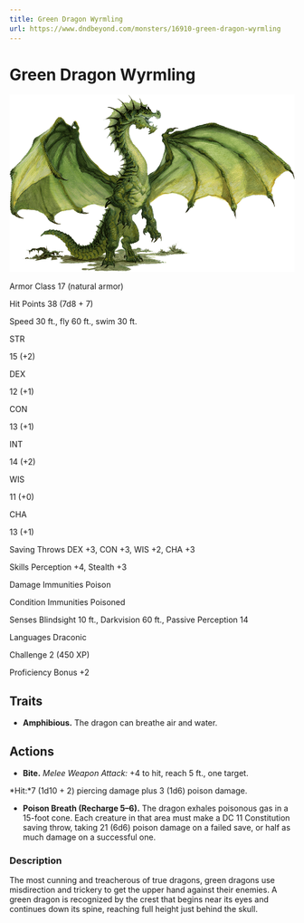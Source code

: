```yaml
---
title: Green Dragon Wyrmling
url: https://www.dndbeyond.com/monsters/16910-green-dragon-wyrmling
---
```


# Green Dragon Wyrmling

![Green Dragon Wyrmling](green-dragon-wyrmling.png)

Armor Class
17
(natural armor)

Hit Points
38
(7d8 + 7)

Speed
30 ft., fly 60 ft., swim 30 ft.

STR

15
(+2)

DEX

12
(+1)

CON

13
(+1)

INT

14
(+2)

WIS

11
(+0)

CHA

13
(+1)

Saving Throws
DEX +3, CON +3, WIS +2, CHA +3

Skills
Perception +4, Stealth +3

Damage Immunities
Poison

Condition Immunities
Poisoned

Senses
Blindsight 10 ft., Darkvision 60 ft., Passive Perception 14

Languages
Draconic

Challenge
2 (450 XP)

Proficiency Bonus
+2

## Traits

* **Amphibious.** The dragon can breathe air and water.

## Actions

* **Bite.** *Melee Weapon Attack:* +4 to hit, reach 5 ft., one target.

*Hit:*7 (1d10 + 2) piercing damage plus 3 (1d6) poison damage.

* **Poison Breath (Recharge 5–6).** The dragon exhales poisonous gas in a 15-foot cone. Each creature in that area must make a DC 11 Constitution saving throw, taking 21 (6d6) poison damage on a failed save, or half as much damage on a successful one.

### Description

The most cunning and treacherous of true dragons, green dragons use misdirection and trickery to get the upper hand against their enemies. A green dragon is recognized by the crest that begins near its eyes and continues down its spine, reaching full height just behind the skull.
